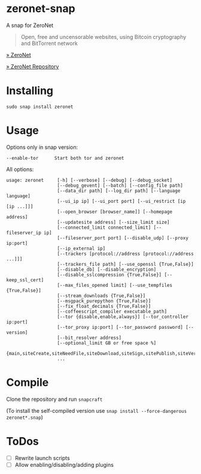 # zeronet-snap
A snap for ZeroNet

> Open, free and uncensorable websites, using Bitcoin cryptography and BitTorrent network

[» ZeroNet](https://zeronet.io)

[» ZeroNet Repository](https://github.com/HelloZeroNet/ZeroNet)

# Installing

`sudo snap install zeronet`

# Usage

Options only in snap version:

`--enable-tor      Start both tor and zeronet`

All options:

```
usage: zeronet     [-h] [--verbose] [--debug] [--debug_socket]
                   [--debug_gevent] [--batch] [--config_file path]
                   [--data_dir path] [--log_dir path] [--language language]
                   [--ui_ip ip] [--ui_port port] [--ui_restrict [ip [ip ...]]]
                   [--open_browser [browser_name]] [--homepage address]
                   [--updatesite address] [--size_limit size]
                   [--connected_limit connected_limit] [--fileserver_ip ip]
                   [--fileserver_port port] [--disable_udp] [--proxy ip:port]
                   [--ip_external ip]
                   [--trackers [protocol://address [protocol://address ...]]]
                   [--trackers_file path] [--use_openssl {True,False}]
                   [--disable_db] [--disable_encryption]
                   [--disable_sslcompression {True,False}] [--keep_ssl_cert]
                   [--max_files_opened limit] [--use_tempfiles {True,False}]
                   [--stream_downloads {True,False}]
                   [--msgpack_purepython {True,False}]
                   [--fix_float_decimals {True,False}]
                   [--coffeescript_compiler executable_path]
                   [--tor {disable,enable,always}] [--tor_controller ip:port]
                   [--tor_proxy ip:port] [--tor_password password] [--version]
                   [--bit_resolver address]
                   [--optional_limit GB or free space %]
                   {main,siteCreate,siteNeedFile,siteDownload,siteSign,sitePublish,siteVerify,dbRebuild,dbQuery,peerPing,peerGetFile,peerCmd,cryptSign}
                   ...
```

# Compile
Clone the repository and run `snapcraft`

(To install the self-compiled version use `snap install --force-dangerous zeronet*.snap`)

# ToDos
 - [ ] Rewrite launch scripts
 - [ ] Allow enabling/disabling/adding plugins
